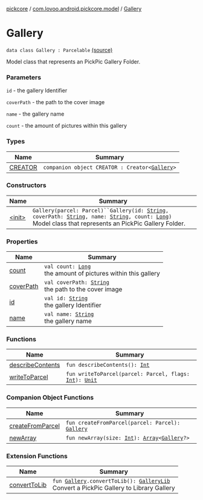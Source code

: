 [pickcore](../../index.md) / [com.lovoo.android.pickcore.model](../index.md) / [Gallery](./index.md)

# Gallery

`data class Gallery : Parcelable` [(source)](https://github.com/lovoo/android-pickpic/blob/master/pickcore/src/main/kotlin/com/lovoo/android/pickcore/model/Gallery.kt#L14)

Model class that represents an PickPic Gallery Folder.

### Parameters

`id` - the gallery Identifier

`coverPath` - the path to the cover image

`name` - the gallery name

`count` - the amount of pictures within this gallery

### Types

| Name | Summary |
|---|---|
| [CREATOR](-c-r-e-a-t-o-r/index.md) | `companion object CREATOR : Creator<`[`Gallery`](./index.md)`>` |

### Constructors

| Name | Summary |
|---|---|
| [&lt;init&gt;](-init-.md) | `Gallery(parcel: Parcel)``Gallery(id: `[`String`](https://kotlinlang.org/api/latest/jvm/stdlib/kotlin/-string/index.html)`, coverPath: `[`String`](https://kotlinlang.org/api/latest/jvm/stdlib/kotlin/-string/index.html)`, name: `[`String`](https://kotlinlang.org/api/latest/jvm/stdlib/kotlin/-string/index.html)`, count: `[`Long`](https://kotlinlang.org/api/latest/jvm/stdlib/kotlin/-long/index.html)`)`<br>Model class that represents an PickPic Gallery Folder. |

### Properties

| Name | Summary |
|---|---|
| [count](count.md) | `val count: `[`Long`](https://kotlinlang.org/api/latest/jvm/stdlib/kotlin/-long/index.html)<br>the amount of pictures within this gallery |
| [coverPath](cover-path.md) | `val coverPath: `[`String`](https://kotlinlang.org/api/latest/jvm/stdlib/kotlin/-string/index.html)<br>the path to the cover image |
| [id](id.md) | `val id: `[`String`](https://kotlinlang.org/api/latest/jvm/stdlib/kotlin/-string/index.html)<br>the gallery Identifier |
| [name](name.md) | `val name: `[`String`](https://kotlinlang.org/api/latest/jvm/stdlib/kotlin/-string/index.html)<br>the gallery name |

### Functions

| Name | Summary |
|---|---|
| [describeContents](describe-contents.md) | `fun describeContents(): `[`Int`](https://kotlinlang.org/api/latest/jvm/stdlib/kotlin/-int/index.html) |
| [writeToParcel](write-to-parcel.md) | `fun writeToParcel(parcel: Parcel, flags: `[`Int`](https://kotlinlang.org/api/latest/jvm/stdlib/kotlin/-int/index.html)`): `[`Unit`](https://kotlinlang.org/api/latest/jvm/stdlib/kotlin/-unit/index.html) |

### Companion Object Functions

| Name | Summary |
|---|---|
| [createFromParcel](create-from-parcel.md) | `fun createFromParcel(parcel: Parcel): `[`Gallery`](./index.md) |
| [newArray](new-array.md) | `fun newArray(size: `[`Int`](https://kotlinlang.org/api/latest/jvm/stdlib/kotlin/-int/index.html)`): `[`Array`](https://kotlinlang.org/api/latest/jvm/stdlib/kotlin/-array/index.html)`<`[`Gallery`](./index.md)`?>` |

### Extension Functions

| Name | Summary |
|---|---|
| [convertToLib](../convert-to-lib.md) | `fun `[`Gallery`](./index.md)`.convertToLib(): `[`GalleryLib`](../-gallery-lib/index.md)<br>Convert a PickPic Gallery to Library Gallery |
